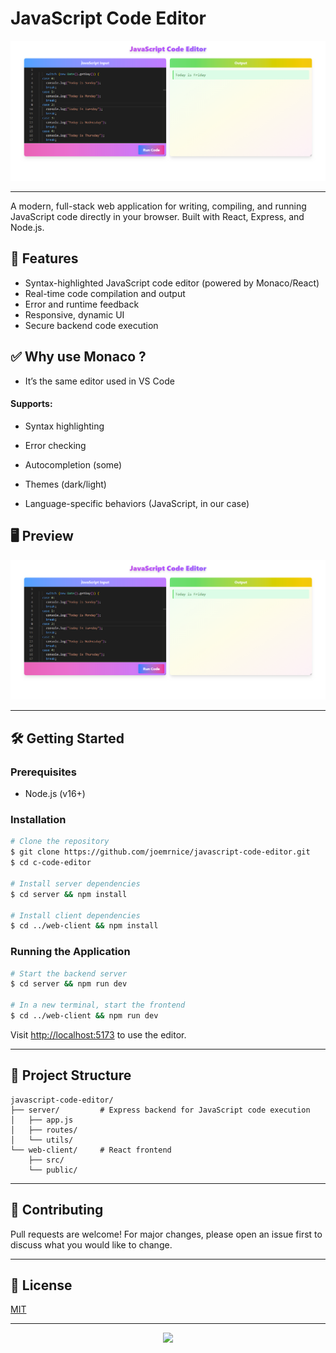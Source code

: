 # JavaScript Code Editor 

 ![JavaScript Code Editor Screenshot](./images/javascripteditor.png)

---

A modern, full-stack web application for writing, compiling, and running JavaScript code directly in your browser. Built with React, Express, and Node.js.

## 🚀 Features

- Syntax-highlighted JavaScript code editor (powered by Monaco/React)
- Real-time code compilation and output
- Error and runtime feedback
- Responsive, dynamic UI
- Secure backend code execution

## ✅ Why use Monaco ?

- It’s the same editor used in VS Code

#### Supports: 

- Syntax highlighting

- Error checking

- Autocompletion (some)

- Themes (dark/light)

- Language-specific behaviors (JavaScript, in our case)

## 🖥️ Preview

![JavaScript Code Editor UI](./images/javascripteditor.png)

---

## 🛠️ Getting Started

### Prerequisites
- Node.js (v16+) 

### Installation

```bash
# Clone the repository
$ git clone https://github.com/joemrnice/javascript-code-editor.git
$ cd c-code-editor

# Install server dependencies
$ cd server && npm install

# Install client dependencies
$ cd ../web-client && npm install
```

### Running the Application

```bash
# Start the backend server
$ cd server && npm run dev

# In a new terminal, start the frontend
$ cd ../web-client && npm run dev
```

Visit [http://localhost:5173](http://localhost:5173) to use the editor.

---

## 📁 Project Structure

```
javascript-code-editor/
├── server/         # Express backend for JavaScript code execution
│   ├── app.js
│   ├── routes/
│   └── utils/
└── web-client/     # React frontend
    ├── src/
    └── public/
```

---

## 🤝 Contributing

Pull requests are welcome! For major changes, please open an issue first to discuss what you would like to change.

---

## 📄 License

[MIT](LICENSE)

---

<p align="center">
  <img src="https://upload.wikimedia.org/wikipedia/commons/thumb/9/99/Unofficial_JavaScript_logo_2.svg/512px-Unofficial_JavaScript_logo_2.svg.png?20141107110902"/>
</p>

